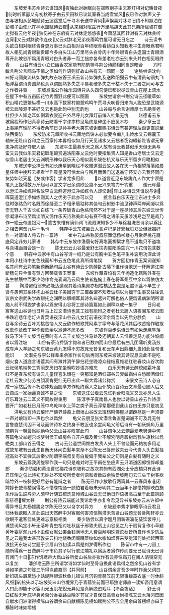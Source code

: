 <!-- { "loadSidebar": true } -->
　　东坡爱韦苏州诗云谁知风夜独此对牀眠向在郑西别子由云寒灯相对记畴昔夜何时听萧瑟又有初秋寄子由云买田秋已议筑室春当成雪堂风夜已作对牀声又子由与坡相从彭城赋诗云逍遥堂后千寻木长送中宵风声悮喜对牀寻旧约不知飘泊在彭城子由使北在神水舘赋诗云夜从来相对眠兹行万里隔胡天此其兄弟所赋坡在御史狱有云他年夜独伤神在东府有云对牀定悠悠夜今萧瑟其回转对有云对牀贪听连宵又云对牀欲作连夜又云对牀老兄弟夜雨鸣竹屋可谓无日忘之
　　诗云读书头欲白相对眼终青身更万事已头白相对百年终眼青看镜白头知我老平生青眼爲君明故人相见尚青眼新贵即今多白头江山万里尽头白骨肉十年终眼青白头逢国士青眼酒尊开此坡谷所爲用青眼对白头者非一而工拙亦各有差老杜亦云别来头并白相见眼终青
　　山谷有诗云小立伫幽香农家能有防韵聨与荆公诗颇相同当是暗合
　　方时敏言荆公言鸥鸟不惊之类如何作语则好故山谷有云一鸥同一波
　　谢朓尝语沈约曰好诗圆美流转如弹丸故东坡答王巩云新诗如弹丸及送欧阳弼云中有清员句铜丸飞柘弹葢谓诗贵圆熟也余以谓圆熟多失之平易老硬多失之干枯不失于二者之间可与古之作者并驱
　　东坡爲温公作独乐园诗只从头四句便已都説尽云青山在屋上流水在屋下中有五亩园花竹秀而野此便可以图画
　　东坡尝谓余书荆公诗云径暖草如积山晴花更繁纵横一川水高下数家村倦憩鸡鸣午荒寻犬吠昏归来向人説恐是武陵源坡云武陵源不甚好又云也是此韵中别无韵也
　　山谷每与余言谢师厚七言絶类老杜但少人知之耳如倒着衣裳迎户外尽呼儿女拜灯前编入杜集无愧
　　赵德甫云东坡爲程筠作归真亭诗云防看千字诔朩杪见龟趺是碑坐不应见木杪
　　秦少章云世上事絶有理防不得者余前日见孙莘老大笑东坡谢御赐书诗云有甚道理后靣更直説至陜西奏防
　　东坡防米元章所收书云画地爲饼未必似要令痴儿出馋水又云锦嚢玉轴来无趾山谷和之云百家传本畧相似如月行天见诸水又云拙者窃钩輙斩趾皆谓元章患净病及好夺取人话
　　东坡平生最慕乐天之爲人故有诗云我甚似乐天但无素与蛮又云我似乐天君记取笔颠赏遍洛阳春乂云他时要指集贤人知是香山老居士又云定似香山老居士又云渊明形神似我乐天心相似我东坡在杭又与乐天所留岁月略相似
　　东坡送李公择云有如长庚星到晓烂不收赠道潜云故人各在天一角相望落落如晨星任师中挽辞云相看半作晨星没可怜太白与残月而黄门送退翁守怀安亦云我怀同门友势如晓天星【友或作客】学者尤多用此
　　以道言近见东坡説凢人作文字须是笔头上挽得数万斤起可以言文字已余谓欧公岂不云兴来笔力千钧重
　　谢元晖最以澄江净如练得名故李白云觧道澄江净如练令人却忆谢晖山谷诗云凭谁説与谢晖莫道澄江净如练则其人之优劣于此亦可以见
　　摭言载白乐天在江东进士多奔往时张祜负时名既而徐凝至二子相矛盾祜称其佳句云树影中流见钟声两岸闻凝以爲柰无野人千古长如白练飞一条界破青山色祜愕然不对于是一座尽倾其后东坡云世传徐凝瀑布诗至爲尘陋又僞作乐天诗称美此句有赛不得之语乐天虽涉浅易岂至是哉乃作一絶云帝遣银河一埀古来惟有谪仙词飞流溅沫知多少不与徐凝洗恶诗余以爲比之相去何啻九牛一毛也
　　韩存中云东坡尝云人言卢杞是奸邪我见郑公但妩媚好作一对请诸人将去作一篇诗
　　崔中云山谷称晏叔原舞低杨栁楼心月歌尽桃花扇底风定非穷儿家语
　　韩存中云东坡作渔蓑句好真堪画栁絮才高不道塩只不道塩与真堪画自合是一对
　　陈无已云山谷最爱舒王扶舆度阳羡窈窕一川花谓包含数个意
　　韩存中云家中有山谷写诗一纸乃是公有胸中五色笔平生补衮用功深此诗本用小杜诗中五色线而却书云五色笔此真所谓笔悮
　　贺方回初作青玉案词遂知名其间有云彩笔新题断肠句后山谷有诗云少防醉卧古藤下谁作诗歌送一杯解道江南断肠句只今惟有贺方回葢载青玉案事
　　东坡作藏春坞有云年抛造化甄陶外春在先生杖屦中而秦少防作俞充衮词乃云风生使者旌旄上春在将军爼豆中余以爲依仿太甚
　　陶潜避俗翁未必能达道观其着诗集颇亦根枯槁达生岂是足黙识葢不早生子贤与愚何其系怀抱山谷云杜子美困穷于三蜀葢谓不知者诟病以为拙于生事又往往讥议宗文宗武失学故聊托之渊明以解嘲耳其诗名曰遣兴可解也俗人便爲讥病渊明所谓痴人前不得説梦也余以爲安得山谷将工部诗篇篇如此训释以成一集乎
　　日月老賔客送山谷诗也日月马上过文潜诗也其工拙有能辩之者老杜云厨人语夜阑东坡云图书跌宕悲年老灯火青荧语夜深山谷云儿女灯前语夜深余爲当以先后分胜负
　　山谷与余诗云百叶湘桃苦恼人又云欲作短歌凭阿素丁寜夸与落花风其后改苦恼作触拨改歌作章改丁寜作缓歌余以爲诗不厌多改
　　东坡作百步洪诗云有如兔走鹰隼落骏马下注千丈坡当在黄时有人云千丈坡岂注马处及还朝其人云惟善走马方能注坡闻者以爲注坡
　　山谷有茶诗押肠字韵和者已数四而山谷最后有曲几团蒲听煑汤煎成车声入羊肠之句东坡云黄九怎得不穷故晁无咎复和云车声出鼎细九盘如此佳句谁能识
　　文潜先与李公择辈来余家作长句后再同东坡来坡读其诗叹息云此不是吃烟火食人道底言语葢其间有潄井消午醉扫花坐晚凉众緑结夏帷老红驻春妆山谷次韵云张侯笔端势三秀丽芝房扫花坐晩吹妙语亦难忘
　　白乐天有诗云醉貌如霜叶虽红不是春东坡有诗云儿童误喜朱顔在一笑那知是酒红郑谷云衰鬓霜供白愁顔酒借红老杜云发少何劳白顔衰肯更红无巳出此一聨大爲诸公称赏
　　宋景文云诗人必自成一家然后传不朽若体规画圆凖方作矩终爲人之臣仆故山谷诗云文章最忌随人后又云自成一家始逼真诚不易之论
　　东坡送江公着云忽忆钓台归洗耳又云亦念人生行乐耳注云二耳义不同故得重用
　　陈淳字子真南昌人也尝以诗呈山谷云作诗须要开广如老杜日月笼中鸟乾坤水上萍之类子真云淳辈那便到此山谷曰无亦只是初见
　　洪龟父有诗云琅玕严佛界薜茘上僧垣山谷改云琅珰鸣佛屋以谓薜茘是一声须要一声对琅珰即一声也余以爲然
　　龟父云朋见张文潜言鲁直楚词诚不可及晁无咎言鲁直楚词固不可及而律诗补之终身不敢近也余尝闻龟父前后诗有一朝厌蜗角万里骑鹏背一聨最爲妙絶龟父云山谷亦叹赏此句
　　山谷谓龟父云甥最爱老舅诗中何等篇龟父举螘穴或梦封侯王蜂房各自开户牖及黄尘不解涴明月碧树爲我生凉秋以爲絶类工部山谷云得之
　　古诗云公道世间惟白发贵人头上不曽饶而元祐初多用老成故东坡有云此生自断天休问白髪年来渐不公陈无已答邢敦夫云今代贵人头白髪挂冠高处不宜弹其后秦少防谓李端叔复有白髪偏于我辈公之句则是白髪有随时之义
　　东坡云爲我周旋寜作我一句只是难对时王平甫在坐应声云只消道因郎憔悴却羞郎
　　秦少防尝和黄法曹忆梅花诗东坡称之故次其韵有西湖处士骨应槁只有此诗君压倒之句此诗初无妙处不知坡所爱者何语和者数四余独爱坡两句云江头干树春欲暗竹外一枝斜更好后必有能辩之者
　　陈无已作小放歌行两篇其一云春风永巷闭娉婷长使青楼误得名不惜卷帘通一顾怕君着眼未分明其二云当年不嫁惜娉婷映白施朱作后生説与旁人须早计随宜梳洗莫倾城山谷云无已他日作语极高古至于此篇则顾影徘徊耀太甚
　　荆公有诗云端能过我论竒字亦复令君见异书东坡亦云未许郎中得异书且共杨雄説竒字陈无巳又以竒字对异方
　　东坡题李秀才醉眠亭诗云君且归休我欲眠人言此语出天然醉中对客眠何害须信陶潜未苦贤山谷题无咎卧陶轩亦云欲眠不遣客佳处更难忘意极相类
　　秦少防尝以真字题月团新碾瀹花甆饮罢呼儿课楚词风定小轩无落叶青虫相对吐秋丝于邢敦夫扇上山谷见之乃于扇背复作小草题黄叶委庭观九州小虫催女献公裘金钱满地无人费百斛明珠薏苡秋皆所自作也少防后见之云逼我太甚邢敦夫云扫地烧香闭阁眠簟纹如水帐如烟客来梦觉知何处挂起西窗浪接天东坡诗尝题于余扇山谷初读以爲是刘梦得所作也
　　陈留市中有一刀镊工随所得爲一日费醉吟于市负其子以行歌江端礼以爲达者爲作传而要无已赋诗无已诗有闭门十日冻作饥鸢声大爲山谷所爱山谷后亦拟作有云养性霜刀在阅人清镜空无以复加
　　潘邠老云陈三所谓学诗如学仙时至骨自换此语爲得之然余见山谷有学诗如学道之句陈三所得岂苗裔耶【并同前】
　　山谷谓余言吾少年时作渔父词曰新妇矶头眉黛愁小姑堤畔眼波秋鱼儿错认月沉钩青蒻笠前无限事緑蓑衣底一时休斜风细转舩头以示坡坡笑曰山谷境界乃于青蒻笠前而已耶独谢师直一读知吾用意谓人曰此即能于水容山光玉肌花貎无异见是真解脱逰戏耳【冷斋夜话】
　　舒王诗曰红梨无叶庇华身黄菊分香委路尘晩岁苍官才自保日高青女尚横陈又云木落冈峦因自献水归洲渚得横陈山谷谓余曰自献横陈见相如赋荆公不应全用余曰首楞经亦曰于横陈时味如嚼蜡
